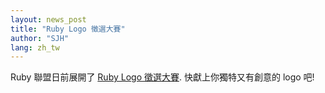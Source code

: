 ```yaml
---
layout: news_post
title: "Ruby Logo 徵選大賽"
author: "SJH"
lang: zh_tw
---
```


Ruby 聯盟日前展開了 [Ruby Logo 徵選大賽][1]. 快獻上你獨特又有創意的 logo 吧!



[1]: http://www.ruby-assn.org/logo-contest.html.en
